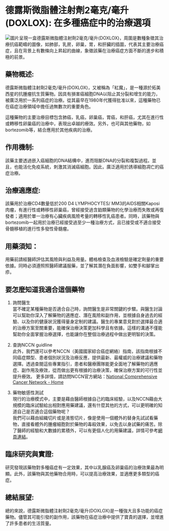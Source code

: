# 德露斯微脂體注射劑2毫克/毫升(DOXLOX): 在多種癌症中的治療選項
![圖片呈現一盒德露斯微脂體注射劑2毫克/毫升(DOXLOX)，周圍是數種象徵其治療抗癌範疇的圖像，如肺部，乳房，卵巢，胃，和肝臟的插圖，代表其主要治療癌症，且在背景上有數條向上昇起的曲線，象徵該藥在治療癌症方面不斷的進步和積極的前景。](https://i.imgur.com/AjQVKw7.jpeg)

## 藥物概述:

德露斯微脂體注射劑2毫克/毫升(DOXLOX)，又被稱為「紅魔」，是一種源於拓美西星的抗腫瘤抗生質藥物。因具有損害癌細胞DNA以阻止其分裂和增生的能力，被廣泛用於一系列癌症的治療。從其最早在1980年代獲得批准以來，這種藥物已在癌症治療領域中擔任過無數次的重要角色。

這種藥物的主要治療目標包含肺癌，乳癌，卵巢癌，胃癌，和肝癌，尤其在進行性或轉移性卵巢癌的治療中，表現出卓越的療效。另外，也可與其他藥物，如bortezomib等，結合應用於其他疾病的治療。

## 作用機制:

該藥主要透過嵌入癌細胞的DNA結構中，進而阻斷DNA的分裂和複製過程。並且，也能活化免疫系統，刺激其消滅癌細胞。因此，廣泛適用於誘導細胞凋亡的癌症治療。

## 治療適應症:

該藥用於治療CD4數量低於200 D4 LYMPHOCYTES/ MM3的AIDS相關Kaposi肉瘤，有進行性或轉移性卵巢癌，曾經接受過含鉑類藥物的化學治療而失敗或再復發者；適用於單一治療有心臟疾病風險考量的轉移性乳癌患者。同時，該藥物與bortezomib一起用於治療已經接受過至少一種治療方式，且已接受或不適合接受骨髓移植的進行性多發性骨髓瘤。

## 用藥須知：

用藥前請經醫師評估其風險與利益及用量。體格檢查及血液檢驗是確定劑量的重要依據。同時必須遵照照醫師建議服藥，並了解其潛在負面影響，如雙手和腳掌出疹。

## 要怎麼知道我適合這個藥物 

1. 詢問醫生  
當不確定某種藥物是否適合自己時，詢問醫生是非常關鍵的步驟。與醫生討論可以幫助你深入了解藥物的適應症、潛在風險和副作用，並根據自身過去的經驗、以及你的健康狀況獲得量身定制的建議。醫生的專業意見對於選擇最合適的治療方案至關重要，能確保治療決策更加科學且有依據。這樣的溝通不僅能幫助你全面掌握治療選擇，也能讓你在整個治療過程中做出更明智的決策。 

2. 查詢NCCN guidline  
此外，我們還可以參考NCCN（美國國家綜合癌症網絡）指南，該指南根據不同癌症類型、患者個別狀況及治療反應，提供最新、最權威的治療建議和藥物選擇。透過查閱這些專業指引，患者和醫療團隊能更全面地了解藥物的適應症、副作用及療效，從而做出更有根據的治療決策，確保治療方案的可行性並提升療效。 
更多詳情，請訪問NCCN官方網站：[National Comprehensive Cancer Network - Home](https://www.nccn.org/)

3. 藥物敏感性測試  
現行的治療模式中，主要是藉由醫師根據自己的臨床經驗，以及NCCN藉由大規模的臨床試驗給出相對應用藥建議，還有什麼其他的方式，可以更明確的知道自己是否適合這個藥物呢？   
我們可以藉由組織切片或是液態切片，像是使用一個體外的替身先試試看藥物，直接看體外的腫瘤細胞對於藥物的毒殺效果，以免去以身試藥的痛苦。除了醫師的經驗和大數據的累積外，可以有更個人化的用藥建議，詳情可參考[網頁連結](https://info.cancerfree.io/)。

## 臨床研究與實證:

研究發現該藥物對多種癌症有一定效果，其中以乳腺癌及卵巢癌的治療效果最為明顯。此外，該藥物與其他藥物合用時，可以提高治療效果，並適應更多類型的癌症。

## 總結展望:

總的來說，德露斯微脂體注射劑2毫克/毫升(DOXLOX)是一種強大且多功能的癌症藥物。儘管其可能引發的副作用，該藥物在癌症治療中提供了寶貴的選擇，並增進了許多患者的生活質量。
